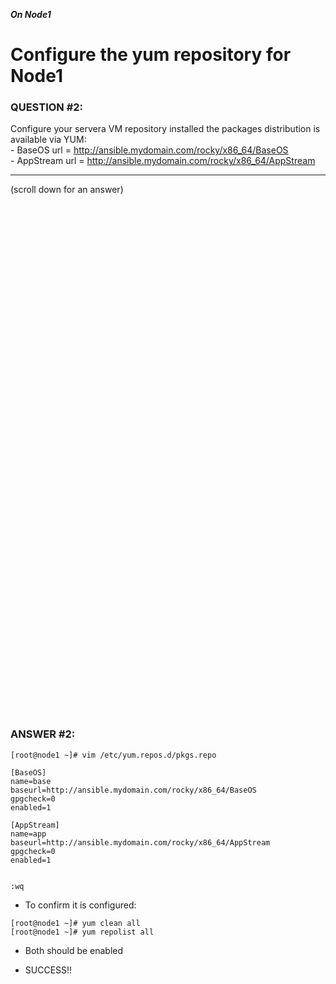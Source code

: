 ***On Node1***

# Configure the yum repository for Node1

### QUESTION #2:
Configure your servera VM repository installed the packages distribution is available via YUM: \
    - BaseOS     url = http://ansible.mydomain.com/rocky/x86_64/BaseOS \
    - AppStream  url = http://ansible.mydomain.com/rocky/x86_64/AppStream 

***
(scroll down for an answer)

<br/><br/><br/><br/><br/><br/><br/><br/><br/><br/><br/><br/><br/><br/><br/><br/><br/><br/><br/><br/><br/><br/><br/><br/>
<br/><br/><br/><br/><br/><br/><br/><br/><br/><br/><br/><br/><br/><br/><br/><br/><br/><br/><br/><br/><br/><br/><br/><br/>

### ANSWER #2:

```
[root@node1 ~]# vim /etc/yum.repos.d/pkgs.repo

[BaseOS]
name=base
baseurl=http://ansible.mydomain.com/rocky/x86_64/BaseOS
gpgcheck=0
enabled=1

[AppStream]
name=app
baseurl=http://ansible.mydomain.com/rocky/x86_64/AppStream
gpgcheck=0
enabled=1


:wq
```

* To confirm it is configured:
```
[root@node1 ~]# yum clean all
[root@node1 ~]# yum repolist all
```

* Both should be enabled

* SUCCESS!!

